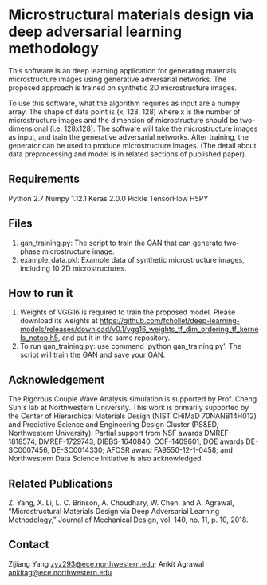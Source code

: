 # Microstructural materials design via deep adversarial learning methodology
This software is an deep learning application for generating materials microstructure images using generative adversarial networks. The proposed approach is trained on synthetic 2D microstructure images.

To use this software, what the algorithm requires as input are a numpy array. The shape of data point is (x, 128, 128) where x is the number of microstructure images and the dimension of microstructure should be two-dimensional (i.e. 128x128). The software will take the microstructure images as input, and train the generative adversarial networks. After training, the generator can be used to produce microstructure images. (The detail about data preprocessing and model is in related sections of published paper). 

## Requirements ##
Python 2.7
Numpy 1.12.1
Keras 2.0.0
Pickle
TensorFlow
H5PY

## Files ##
1. gan_training.py: The script to train the GAN that can generate two-phase microstructure image.
2. example_data.pkl: Example data of synthetic microstructure images, including 10 2D microstructures.

## How to run it
1. Weights of VGG16 is required to train the proposed model. Please download its weights at https://github.com/fchollet/deep-learning-models/releases/download/v0.1/vgg16_weights_tf_dim_ordering_tf_kernels_notop.h5, and put it in the same repository.
2. To run gan_training.py: use commend 'python gan_training.py'. The script will train the GAN and save your GAN.


## Acknowledgement
The Rigorous Couple Wave Analysis simulation is supported by Prof. Cheng Sun's lab at Northwestern University. This work is primarily supported by the Center of Hierarchical Materials Design (NIST CHiMaD 70NANB14H012) and Predictive Science and Engineering Design Cluster (PS&ED, Northwestern University). Partial support from NSF awards DMREF-1818574, DMREF-1729743, DIBBS-1640840, CCF-1409601; DOE awards DE-SC0007456, DE-SC0014330; AFOSR award FA9550-12-1-0458; and Northwestern Data Science Initiative is also acknowledged. 

## Related Publications ##
Z. Yang, X. Li, L. C. Brinson, A. Choudhary, W. Chen, and A. Agrawal, “Microstructural Materials Design via Deep Adversarial Learning Methodology,” Journal of Mechanical Design, vol. 140, no. 11, p. 10, 2018.

## Contact
Zijiang Yang <zyz293@ece.northwestern.edu>; Ankit Agrawal <ankitag@ece.northwestern.edu>



